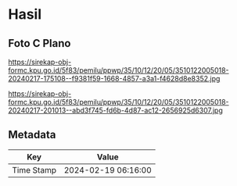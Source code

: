 # Hasil

## Foto C Plano

https://sirekap-obj-formc.kpu.go.id/5f83/pemilu/ppwp/35/10/12/20/05/3510122005018-20240217-175108--f9381f59-1668-4857-a3a1-f4628d8e8352.jpg

https://sirekap-obj-formc.kpu.go.id/5f83/pemilu/ppwp/35/10/12/20/05/3510122005018-20240217-201013--abd3f745-fd6b-4d87-ac12-2656925d6307.jpg


## Metadata

| Key        | Value               |
| ---------- | ------------------- |
| Time Stamp | 2024-02-19 06:16:00 |



